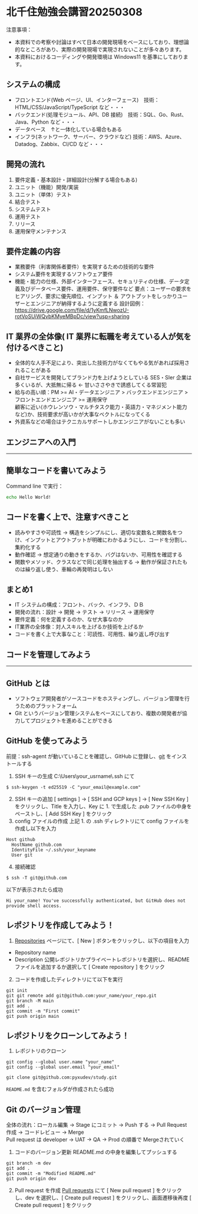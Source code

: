 # 北千住勉強会講習20250308
注意事項：<br>
- 本資料での考察や討論はすべて日本の開発現場をベースにしており、理想論的なところがあり、実際の開発現場で実現されないことが多々あります。<br>
- 本資料におけるコーディングや開発環境は Windows11 を基準にしております。

## システムの構成
- フロントエンド(Web ページ、UI、インターフェース)　技術：HTML/CSS/JavaScript/TypeScript など・・・ 
- バックエンド(処理モジュール、API、DB 接続)　技術：SQL、Go、Rust、Java、Python など・・・
- データベース　↑と一体化している場合もある
- インフラ(ネットワーク、サーバー、クラウドなど) 技術：AWS、Azure、Datadog、Zabbix、CI/CD など・・・

## 開発の流れ
1. 要件定義・基本設計・詳細設計(分解する場合もある)
2. ユニット（機能）開発/実装
3. ユニット（単体）テスト
4. 結合テスト
5. システムテスト
6. 運用テスト
7. リリース
8. 運用保守メンテナンス

## 要件定義の内容
- 業務要件（利害関係者要件）を実現するための技術的な要件
- システム要件を実現するソフトウェア要件
- 機能・能力の仕様、外部インターフェース、セキュリティの仕様、データ定義及びデータベース要件、運用要件、保守要件など
要点：ユーザーの要求をヒアリング、要求に優先順位、インプット ＆ アウトプットをしっかりユーザーとエンジニアが納得するように定義する
設計図例：https://drive.google.com/file/d/1yKmfLNwozU-rotVoSUiWQvbKMyeMBpDc/view?usp=sharing

## IT 業界の全体像( IT 業界に転職を考えている人が気を付けるべきこと)
- 全体的な人手不足により、突出した技術力がなくてもやる気があれば採用されることがある
- 自社サービスを開発してブランド力を上げようとしている SES・SIer 企業は多くいるが、大抵無に帰る ← 甘いささやきで誘惑してくる常習犯
- 給与の高い順：PM >= AI・データエンジニア > バックエンドエンジニア > フロントエンドエンジニア >= 運用保守<br>
  顧客に近い(ホウレンソウ・マルチタスク能力・英語力・マネジメント能力など)か、技術要求が高いかが大事なベクトルになってくる<br>  
- 外資系などの場合はテクニカルサポートしかエンジニアがないことも多い

## エンジニアへの入門
---
## 簡単なコードを書いてみよう
Command line で実行：
```bash
echo Hello World!
```

## コードを書く上で、注意すべきこと
- 読みやすさや可読性
→ 構造をシンプルにし、適切な変数名と関数名をつけ、インプットとアウトプットが明確にわかるようにし、コードを分割し、集約化する
- 動作確認
→ 想定通りの動きをするか、バグはないか、可用性を確認する
- 関数やメソッド、クラスなどで同じ処理を抽出する
→ 動作が保証されたものは繰り返し使う、車輪の再発明はしない

## まとめ1
- IT システムの構成：フロント、バック、インフラ、ＤＢ
- 開発の流れ：設計 → 開発 → テスト → リリース → 運用保守
- 要件定義：何を定義するのか、なぜ大事なのか
- IT業界の全体像：対人スキルを上げるか技術を上げるか
- コードを書く上で大事なこと：可読性、可用性、繰り返し呼び出す

## コードを管理してみよう
---
## GitHub とは
- ソフトウェア開発者がソースコードをホスティングし、バージョン管理を行うためのプラットフォーム
- Git というバージョン管理システムをベースにしており、複数の開発者が協力してプロジェクトを進めることができる

## GitHub を使ってみよう
前提：ssh-agent が動いていることを確認し、GitHub に登録し、[git](https://git-scm.com/downloads) をインストールする
1. SSH キーの生成
C:\Users\your_usrname\\.ssh にて
```
$ ssh-keygen -t ed25519 -C "your_email@example.com"
```
2. SSH キーの追加
[ settings ] → [ SSH and GCP keys ] → [ New SSH Key ] をクリックし、Title を入力し、Key に 1. で生成した .pub ファイルの中身をペーストし、[ Add SSH Key ] をクリック
3. config ファイルの作成
上記 1. の .ssh ディレクトリにて config ファイルを作成し以下を入力
```
Host github
  HostName github.com
  IdentityFile ~/.ssh/your_keyname
  User git
```
4. 接続確認
```
$ ssh -T git@github.com
```
以下が表示されたら成功
```
Hi your_name! You've successfully authenticated, but GitHub does not provide shell access.
```

## レポジトリを作成してみよう！
1. [Repositories](https://github.com/your_name?tab=repositories) ページにて、[ New ] ボタンをクリックし、以下の項目を入力
- Repository name
- Description
公開レポジトリかプライベートレポジトリを選択し、README ファイルを追加するか選択して [ Create repository ] をクリック
2. コードを作成したディレクトリにて以下を実行
```
git init
git git remote add git@github.com:your_name/your_repo.git
git branch -M main
git add .
git commit -m "First commit"
git push origin main
```

## レポジトリをクローンしてみよう！
1. レポジトリのクローン
```
git config --global user.name "your_name"
git config --global user.email "your_email"

git clone git@github.com:pyxudev/study.git
```
`README.md` を含むフォルダが作成されたら成功

## Git のバージョン管理
全体の流れ：ローカル編集 → Stage にコミット → Push する → Pull Request 作成 → コードレビュー → Merge<br>
Pull request は developer → UAT → QA → Prod の順番で Mergeされていく

1. コードのバージョン更新
README.md の中身を編集してプッシュする
```
git branch -m dev
git add .
git commit -m "Modified README.md"
git push origin dev
```
2. Pull request を作成
[Pull requests](https://github.com/pyxudev/study/pulls) にて [ New pull request ] をクリックし、dev を選択し、[ Create pull request ] をクリックし、画面遷移後再度 [ Create pull request ] をクリック